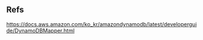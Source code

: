 




## Refs
https://docs.aws.amazon.com/ko_kr/amazondynamodb/latest/developerguide/DynamoDBMapper.html

